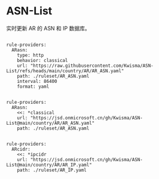 
# ASN-List

实时更新 AR 的 ASN 和 IP 数据库。

<pre><code class="language-javascript">
rule-providers:
  ARasn:
    type: http
    behavior: classical
    url: "https://raw.githubusercontent.com/Kwisma/ASN-List/refs/heads/main/country/AR/AR_ASN.yaml"
    path: ./ruleset/AR_ASN.yaml
    interval: 86400
    format: yaml
</code></pre>

<pre><code class="language-javascript">
rule-providers:
  ARasn:
    <<: *classical
    url: "https://jsd.onmicrosoft.cn/gh/Kwisma/ASN-List@main/country/AR/AR_ASN.yaml"
    path: ./ruleset/AR_ASN.yaml
</code></pre>

<pre><code class="language-javascript">
rule-providers:
  ARcidr:
    <<: *ipcidr
    url: "https://jsd.onmicrosoft.cn/gh/Kwisma/ASN-List@main/country/AR/AR_IP.yaml"
    path: ./ruleset/AR_IP.yaml
</code></pre>
